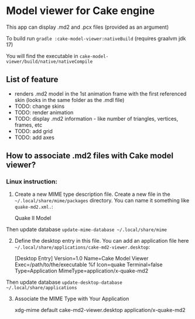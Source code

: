 # Model viewer for Cake engine

This app can display .md2 and .pcx files (provided as an argument)

To build run `gradle :cake-model-viewer:nativeBuild` (requires graalvm jdk 17)

You will find the executable in `cake-model-viewer/build/native/nativeCompile`

## List of feature
 - renders .md2 model in the 1st animation frame with the first referenced skin (looks in the same folder as the .mdl file)
 - TODO: change skins
 - TODO: render animation
 - TODO: display .md2 information - like number of triangles, vertices, frames, etc
 - TODO: add grid
 - TODO: add axes

## How to associate .md2 files with Cake model viewer?

### Linux instruction:

1. Create a new MIME type description file.
   Create a new file in the `~/.local/share/mime/packages` directory. 
   You can name it something like `quake-md2.xml.`:


    <?xml version="1.0" encoding="UTF-8"?>
    <mime-info xmlns="http://www.freedesktop.org/standards/shared-mime-info">
      <mime-type type="application/x-quake-md2">
        <comment>Quake II Model</comment>
        <glob pattern="*.md2"/>
      </mime-type>
    </mime-info>

Then update database `update-mime-database ~/.local/share/mime`

2. Define the desktop entry in this file.
You can add an application file here `~/.local/share/applications/cake-md2-viewer.desktop`:
    

    [Desktop Entry]
    Version=1.0
    Name=Cake Model Viewer
    Exec=/path/to/the/executable %f
    Icon=quake
    Terminal=false
    Type=Application
    MimeType=application/x-quake-md2
    
Then update database `update-desktop-database ~/.local/share/applications`

3. Associate the MIME Type with Your Application


    xdg-mime default cake-md2-viewer.desktop application/x-quake-md2

